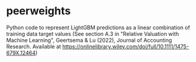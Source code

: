 # peerweights
Python code to represent LightGBM predictions as a linear combination of training data target values (See section A.3 in "Relative Valuation with Machine Learning", Geertsema &amp; Lu (2022), Journal of Accounting Research. Available at https://onlinelibrary.wiley.com/doi/full/10.1111/1475-679X.12464)
